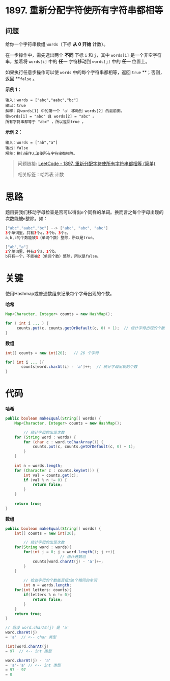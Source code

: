 # 1897. 重新分配字符使所有字符串都相等

## 问题

给你一个字符串数组 `words`（下标 **从 0 开始** 计数）。

在一步操作中，需先选出两个 **不同** 下标 `i` 和 `j`，其中 `words[i]` 是一个非空字符串，接着将 `words[i]` 中的 **任一** 字符移动到 `words[j]` 中的 **任一** 位置上。

如果执行任意步操作可以使 `words` 中的每个字符串都相等，返回 `true` **；否则，返回 **`false` 。

**示例 1：**

```
输入：words = ["abc","aabc","bc"]
输出：true
解释：将words[1] 中的第一个 'a' 移动到 words[2] 的最前面。
使words[1] = "abc" 且 words[2] = "abc" 。
所有字符串都等于 "abc" ，所以返回true 。
```

**示例 2：**

```
输入：words = ["ab","a"]
输出：false
解释：执行操作无法使所有字符串都相等。
```

> 问题链接: [LeetCode - 1897. 重新分配字符使所有字符串都相等 (简单)]( https://leetcode.cn/problems/redistribute-characters-to-make-all-strings-equal/)
>
> 相关标签：哈希表 计数



# 思路

题目要我们移动字母检查是否可以得出`n`个同样的单词。换而言之每个字母出现的次数能被`n`整除。如：

```java
["abc","aabc","bc"] --> ["abc", "abc", "abc"]
3个单词里，共有3个a，3个b，3个c。
a,b,c的个数能被3（单词个数）整除，所以是true。

["ab","a"]
2个单词里，共有2个a，1个b。
b只有一个，不能被2（单词个数）整除，所以是false。
```

# 关键

使用Hashmap或普通数组来记录每个字母出现的个数。

**哈希**

```java
Map<Character, Integer> counts = new HashMap();

for ( int i ... ) {
     counts.put(c, counts.getOrDefault(c, 0) + 1);  // 统计字母出现的个数
}
```

**数组**

```java
int[] counts = new int[26];   // 26 个字母

for( int i ... ){
	   counts[word.charAt(i) - 'a']++;  // 统计字母出现的个数
}
```

# 代码

**哈希**

```java
public boolean makeEqual(String[] words) {
    Map<Character, Integer> counts = new HashMap();

		// 统计字母的出现次数
    for (String word : words) {
        for (char c : word.toCharArray()) {
            counts.put(c, counts.getOrDefault(c, 0) + 1);
        }
    }
    
    int n = words.length;
    for (Character c : counts.keySet()) {
        int val = counts.get(c);
        if (val % n != 0) {
            return false;
        }
    }
    
    return true;
}
```

**数组**

```java
public boolean makeEqual(String[] words) {
    int[] counts = new int[26];

		// 统计字母的出现次数
    for(String word : words){
        for(int j = 0; j < word.length(); j ++){
						// 统计进数组
            counts[word.charAt(j) - 'a']++;
        }
    }
    
		// 检查字母的个数能否组成n个相同的单词
		int n = words.length;
    for(int letters: counts){
        if(letters % n != 0){
            return false;
        }
    }
    return true;
}
```

```java
// 假设 word.charAt(j) 是 'a'
word.charAt(j) 
= 'a'  // <-- char 类型

(int)word.charAt(j) 
= 97  // <-- int 类型

word.charAt(j) - 'a' 
= 'a'-'a' // <-- int 类型
= 97 - 97 
= 0
```